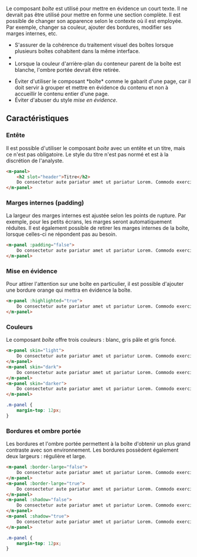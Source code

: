 Le composant *boîte* est utilisé pour mettre en évidence un court texte. Il ne devrait pas être utilisé pour mettre en forme une section complète. Il est possible de changer son apparence selon le contexte où il est employée. Par exemple, changer sa couleur, ajouter des bordures, modifier ses marges internes, etc.

<modul-do>
    <ul>
        <li>S'assurer de la cohérence du traitement visuel des boîtes lorsque plusieurs boîtes cohabitent dans la même interface.<li>
        <li>Lorsque la couleur d'arrière-plan du conteneur parent de la boîte est blanche, l'ombre portée devrait être retirée.</li>
    </ul>
</modul-do>

<modul-dont>
    <ul>
        <li>Éviter d'utiliser le composant *boîte* comme le gabarit d'une page, car il doit servir à grouper et mettre en évidence du contenu et non à accueillir le contenu entier d'une page.</li>
        <li>Éviter d'abuser du style <em>mise en évidence</em>.</li>
    </ul>
</modul-dont>

## Caractéristiques

### Entête
Il est possible d'utiliser le composant *boite* avec un entête et un titre, mais ce n'est pas obligatoire. Le style du titre n'est pas normé et est à la discrétion de l'analyste.

<modul-demo>

```html
<m-panel>
    <h2 slot="header">Titre</h2>
    Do consectetur aute pariatur amet ut pariatur Lorem. Commodo exercitation et incididunt tempor aliqua culpa culpa. Do sint exercitation quis amet.
</m-panel>
```

</modul-demo>

### Marges internes (padding)
La largeur des marges internes est ajustée selon les points de rupture. Par exemple, pour les petits écrans, les marges seront automatiquement réduites. Il est également possible de retirer les marges internes de la boîte, lorsque celles-ci ne répondent pas au besoin.

<modul-demo>

```html
<m-panel :padding="false">
    Do consectetur aute pariatur amet ut pariatur Lorem. Commodo exercitation et incididunt tempor aliqua culpa culpa. Do sint exercitation quis amet.
</m-panel>
```

</modul-demo>

### Mise en évidence
Pour attirer l'attention sur une boîte en particulier, il est possible d'ajouter une bordure orange qui mettra en évidence la boîte.

<modul-demo>

```html
<m-panel :highlighted="true">
    Do consectetur aute pariatur amet ut pariatur Lorem. Commodo exercitation et incididunt tempor aliqua culpa culpa. Do sint exercitation quis amet.
</m-panel>
```

</modul-demo>

### Couleurs
Le composant *boîte* offre trois couleurs&nbsp;: blanc, gris pâle et gris foncé.

<modul-demo>

```html
<m-panel skin="light">
    Do consectetur aute pariatur amet ut pariatur Lorem. Commodo exercitation et incididunt tempor aliqua culpa culpa. Do sint exercitation quis amet.
</m-panel>
<m-panel skin="dark">
    Do consectetur aute pariatur amet ut pariatur Lorem. Commodo exercitation et incididunt tempor aliqua culpa culpa. Do sint exercitation quis amet.
</m-panel>
<m-panel skin="darker">
    Do consectetur aute pariatur amet ut pariatur Lorem. Commodo exercitation et incididunt tempor aliqua culpa culpa. Do sint exercitation quis amet.
</m-panel>
```

```css
.m-panel {
    margin-top: 12px;
}
```

</modul-demo>

### Bordures et ombre portée
Les bordures et l'ombre portée permettent à la boîte d'obtenir un plus grand contraste avec son environnement. Les bordures possèdent également deux largeurs&nbsp;: régulière et large.

<modul-demo>

```html
<m-panel :border-large="false">
    Do consectetur aute pariatur amet ut pariatur Lorem. Commodo exercitation et incididunt tempor aliqua culpa culpa. Do sint exercitation quis amet.
</m-panel>
<m-panel :border-large="true">
    Do consectetur aute pariatur amet ut pariatur Lorem. Commodo exercitation et incididunt tempor aliqua culpa culpa. Do sint exercitation quis amet.
</m-panel>
<m-panel :shadow="false">
    Do consectetur aute pariatur amet ut pariatur Lorem. Commodo exercitation et incididunt tempor aliqua culpa culpa. Do sint exercitation quis amet.
</m-panel>
<m-panel :shadow="true">
    Do consectetur aute pariatur amet ut pariatur Lorem. Commodo exercitation et incididunt tempor aliqua culpa culpa. Do sint exercitation quis amet.
</m-panel>
```

```css
.m-panel {
    margin-top: 12px;
}
```

</modul-demo>